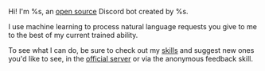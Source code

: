 Hi!
I'm %s, 
an [open source](https://github.com/yttrian/glyph.kt/) Discord bot created by %s.

I use machine learning to process natural language requests you
give to me to the best of my current trained ability.

To see what I can do, be sure to check out my 
[skills](https://glyph.yttr.org/skills)
and suggest new ones you'd like to see, in the
[official server](https://discord.gg/Meet9mF) 
or via the anonymous feedback skill.
